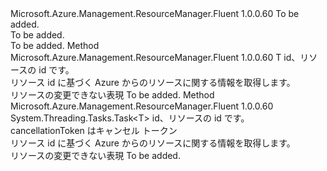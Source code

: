 <Type Name="ISupportsGettingById&lt;T&gt;" FullName="Microsoft.Azure.Management.ResourceManager.Fluent.Core.CollectionActions.ISupportsGettingById&lt;T&gt;">
  <TypeSignature Language="C#" Value="public interface ISupportsGettingById&lt;T&gt;" />
  <TypeSignature Language="ILAsm" Value=".class public interface auto ansi abstract ISupportsGettingById`1&lt;T&gt;" />
  <TypeSignature Language="DocId" Value="T:Microsoft.Azure.Management.ResourceManager.Fluent.Core.CollectionActions.ISupportsGettingById`1" />
  <TypeSignature Language="VB.NET" Value="Public Interface ISupportsGettingById(Of T)" />
  <TypeSignature Language="F#" Value="type ISupportsGettingById&lt;'T&gt; = interface" />
  <AssemblyInfo>
    <AssemblyName>Microsoft.Azure.Management.ResourceManager.Fluent</AssemblyName>
    <AssemblyVersion>1.0.0.60</AssemblyVersion>
  </AssemblyInfo>
  <TypeParameters>
    <TypeParameter Name="T" />
  </TypeParameters>
  <Interfaces />
  <Docs>
    <typeparam name="T">To be added.</typeparam>
    <summary>To be added.</summary>
    <remarks>To be added.</remarks>
  </Docs>
  <Members>
    <Member MemberName="GetById">
      <MemberSignature Language="C#" Value="public T GetById (string id);" />
      <MemberSignature Language="ILAsm" Value=".method public hidebysig newslot virtual instance !T GetById(string id) cil managed" />
      <MemberSignature Language="DocId" Value="M:Microsoft.Azure.Management.ResourceManager.Fluent.Core.CollectionActions.ISupportsGettingById`1.GetById(System.String)" />
      <MemberSignature Language="VB.NET" Value="Public Function GetById (id As String) As T" />
      <MemberSignature Language="F#" Value="abstract member GetById : string -&gt; 'T" Usage="iSupportsGettingById.GetById id" />
      <MemberType>Method</MemberType>
      <AssemblyInfo>
        <AssemblyName>Microsoft.Azure.Management.ResourceManager.Fluent</AssemblyName>
        <AssemblyVersion>1.0.0.60</AssemblyVersion>
      </AssemblyInfo>
      <ReturnValue>
        <ReturnType>T</ReturnType>
      </ReturnValue>
      <Parameters>
        <Parameter Name="id" Type="System.String" />
      </Parameters>
      <Docs>
        <param name="id">id、リソースの id です。</param>
        <summary>
            リソース id に基づく Azure からのリソースに関する情報を取得します。
            </summary>
        <returns>リソースの変更できない表現</returns>
        <remarks>To be added.</remarks>
      </Docs>
    </Member>
    <Member MemberName="GetByIdAsync">
      <MemberSignature Language="C#" Value="public System.Threading.Tasks.Task&lt;T&gt; GetByIdAsync (string id, System.Threading.CancellationToken cancellationToken = null);" />
      <MemberSignature Language="ILAsm" Value=".method public hidebysig newslot virtual instance class System.Threading.Tasks.Task`1&lt;!T&gt; GetByIdAsync(string id, valuetype System.Threading.CancellationToken cancellationToken) cil managed" />
      <MemberSignature Language="DocId" Value="M:Microsoft.Azure.Management.ResourceManager.Fluent.Core.CollectionActions.ISupportsGettingById`1.GetByIdAsync(System.String,System.Threading.CancellationToken)" />
      <MemberSignature Language="F#" Value="abstract member GetByIdAsync : string * System.Threading.CancellationToken -&gt; System.Threading.Tasks.Task&lt;'T&gt;" Usage="iSupportsGettingById.GetByIdAsync (id, cancellationToken)" />
      <MemberType>Method</MemberType>
      <AssemblyInfo>
        <AssemblyName>Microsoft.Azure.Management.ResourceManager.Fluent</AssemblyName>
        <AssemblyVersion>1.0.0.60</AssemblyVersion>
      </AssemblyInfo>
      <ReturnValue>
        <ReturnType>System.Threading.Tasks.Task&lt;T&gt;</ReturnType>
      </ReturnValue>
      <Parameters>
        <Parameter Name="id" Type="System.String" />
        <Parameter Name="cancellationToken" Type="System.Threading.CancellationToken" />
      </Parameters>
      <Docs>
        <param name="id">id、リソースの id です。</param>
        <param name="cancellationToken">cancellationToken はキャンセル トークン</param>
        <summary>
            リソース id に基づく Azure からのリソースに関する情報を取得します。
            </summary>
        <returns>リソースの変更できない表現</returns>
        <remarks>To be added.</remarks>
      </Docs>
    </Member>
  </Members>
</Type>
